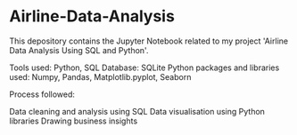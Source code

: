 # Airline-Data-Analysis

This depository contains the Jupyter Notebook related to my project 'Airline Data Analysis Using SQL and Python'.

Tools used: Python, SQL
Database: SQLite
Python packages and libraries used: Numpy, Pandas, Matplotlib.pyplot, Seaborn

Process followed:

Data cleaning and analysis using SQL
Data visualisation using Python libraries
Drawing business insights
